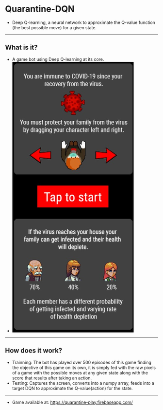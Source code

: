# Quarantine-DQN
- Deep Q-learning, a neural network to approximate the Q-value function (the best possible move) for a given state.
---

## What is it?
- A game bot using Deep Q-learning at its core.
- ![gameplay](gameplay.jpg)
---

## How does it work?
- Trainning: The bot has played over 500 episodes of this game finding the objective of this game on its own, it is simply fed with the raw pixels of a game with the possible moves at any given state along with the score that results after taking an action. 
- Testing: Captures the screen, converts into a numpy array, feeds into a target DQN to approximate the Q-value(action) for the state.
---

- Game available at: https://quarantine-play.firebaseapp.com/
